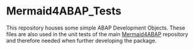 # Mermaid4ABAP_Tests
This repository houses some simple ABAP Development Objects. These files are also used in the unit tests of the main [Mermaid4ABAP](github.com/Mesnero/Mermaid4ABAP) repository and therefore needed when further developing the package.
